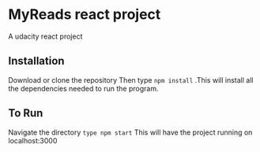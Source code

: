 # MyReads react project
A udacity react project

## Installation
  Download or clone the repository
  Then type `npm install` .This will install all the dependencies needed to run the program.


## To Run 
Navigate the directory
`type npm start`
This will have the project running on localhost:3000